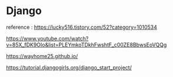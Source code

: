 # Django

reference : https://lucky516.tistory.com/52?category=1010534

https://www.youtube.com/watch?v=85X_fDK9OIo&list=PLEYmkoTDkhFwshtF_c00ZE8BbwsEoVQQg

https://wayhome25.github.io/

https://tutorial.djangogirls.org/django_start_project/
